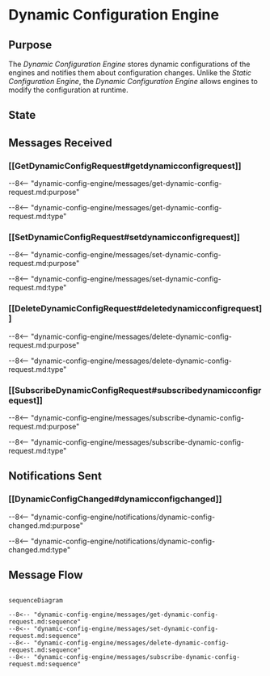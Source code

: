 <div class="engine" markdown>


# Dynamic Configuration Engine

## Purpose

<!-- --8<-- [start:purpose] -->
The *Dynamic Configuration Engine* stores dynamic configurations of the engines and notifies them about configuration changes.
Unlike the *Static Configuration Engine*, the *Dynamic Configuration Engine* allows engines to modify the configuration at runtime. 
<!-- --8<-- [end:purpose] -->

## State


## Messages Received

### [[GetDynamicConfigRequest#getdynamicconfigrequest]]

--8<-- "dynamic-config-engine/messages/get-dynamic-config-request.md:purpose"

--8<-- "dynamic-config-engine/messages/get-dynamic-config-request.md:type"

### [[SetDynamicConfigRequest#setdynamicconfigrequest]]

--8<-- "dynamic-config-engine/messages/set-dynamic-config-request.md:purpose"

--8<-- "dynamic-config-engine/messages/set-dynamic-config-request.md:type"

### [[DeleteDynamicConfigRequest#deletedynamicconfigrequest]]

--8<-- "dynamic-config-engine/messages/delete-dynamic-config-request.md:purpose"

--8<-- "dynamic-config-engine/messages/delete-dynamic-config-request.md:type"

### [[SubscribeDynamicConfigRequest#subscribedynamicconfigrequest]]

--8<-- "dynamic-config-engine/messages/subscribe-dynamic-config-request.md:purpose"

--8<-- "dynamic-config-engine/messages/subscribe-dynamic-config-request.md:type"


## Notifications Sent

### [[DynamicConfigChanged#dynamicconfigchanged]]

--8<-- "dynamic-config-engine/notifications/dynamic-config-changed.md:purpose"

--8<-- "dynamic-config-engine/notifications/dynamic-config-changed.md:type"


## Message Flow

<!-- --8<-- [start:messages] -->

```mermaid

sequenceDiagram

--8<-- "dynamic-config-engine/messages/get-dynamic-config-request.md:sequence"
--8<-- "dynamic-config-engine/messages/set-dynamic-config-request.md:sequence"
--8<-- "dynamic-config-engine/messages/delete-dynamic-config-request.md:sequence"
--8<-- "dynamic-config-engine/messages/subscribe-dynamic-config-request.md:sequence"


```

<!-- --8<-- [end:messages] -->

</div>
